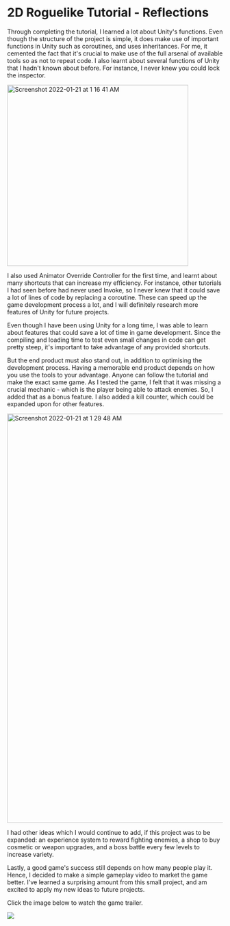 # 2D Roguelike Tutorial - Reflections

Through completing the tutorial, I learned a lot about Unity's functions. Even though the structure of the project is simple, it does make use of important functions in Unity such as coroutines, and uses inheritances. For me, it cemented the fact that it's crucial to make use of the full arsenal of available tools so as not to repeat code. I also learnt about several functions of Unity that I hadn't known about before. For instance, I never knew you could lock the inspector. 

<img width="423" alt="Screenshot 2022-01-21 at 1 16 41 AM" src="https://user-images.githubusercontent.com/66139098/150500313-aeb24412-152c-4609-a046-15653a139620.png">

I also used Animator Override Controller for the first time, and learnt about many shortcuts that can increase my efficiency. For instance, other tutorials I had seen before had never used Invoke, so I never knew that it could save a lot of lines of code by replacing a coroutine. These can speed up the game development process a lot, and I will definitely research more features of Unity for future projects. 

Even though I have been using Unity for a long time, I was able to learn about features that could save a lot of time in game development. Since the compiling and loading time to test even small changes in code can get pretty steep, it's important to take advantage of any provided shortcuts.

But the end product must also stand out, in addition to optimising the development process. Having a memorable end product depends on how you use the tools to your advantage. Anyone can follow the tutorial and make the exact same game. As I tested the game, I felt that it was missing a crucial mechanic - which is the player being able to attack enemies. So, I added that as a bonus feature. I also added a kill counter, which could be expanded upon for other features.

<img width="956" alt="Screenshot 2022-01-21 at 1 29 48 AM" src="https://user-images.githubusercontent.com/66139098/150502426-4c1779a8-0508-4c08-b69a-f4415dfd748f.png">

I had other ideas which I would continue to add, if this project was to be expanded: an experience system to reward fighting enemies, a shop to buy cosmetic or weapon upgrades, and a boss battle every few levels to increase variety.

Lastly, a good game's success still depends on how many people play it. Hence, I decided to make a simple gameplay video to market the game better. I've learned a surprising amount from this small project, and am excited to apply my new ideas to future projects.
 
Click the image below to watch the game trailer.

[![](https://user-images.githubusercontent.com/66139098/150498170-2ef4d231-5d9e-4660-9e09-19bac868aa90.png)](https://imgur.com/a/2b5GG2k)
